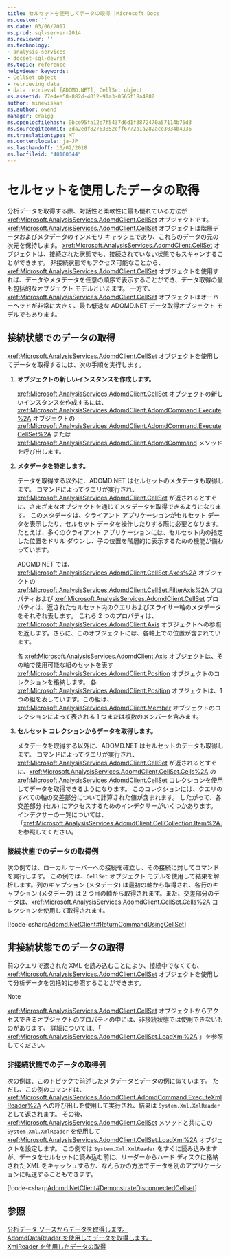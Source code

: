 ```yaml
---
title: セルセットを使用してデータの取得 |Microsoft Docs
ms.custom: ''
ms.date: 03/06/2017
ms.prod: sql-server-2014
ms.reviewer: ''
ms.technology:
- analysis-services
- docset-sql-devref
ms.topic: reference
helpviewer_keywords:
- CellSet object
- retrieving data
- data retrieval [ADOMD.NET], CellSet object
ms.assetid: 77e4ee58-882d-4012-91a3-0565f18a4882
author: minewiskan
ms.author: owend
manager: craigg
ms.openlocfilehash: 9bce95fa12e7f5437d6d1f3872470a57114b76d3
ms.sourcegitcommit: 3da2edf82763852cff6772a1a282ace3034b4936
ms.translationtype: MT
ms.contentlocale: ja-JP
ms.lasthandoff: 10/02/2018
ms.locfileid: "48180344"
---
```

# <a name="retrieving-data-using-the-cellset"></a>セルセットを使用したデータの取得
  分析データを取得する際、対話性と柔軟性に最も優れている方法が <xref:Microsoft.AnalysisServices.AdomdClient.CellSet> オブジェクトです。 <xref:Microsoft.AnalysisServices.AdomdClient.CellSet> オブジェクトは階層データおよびメタデータのインメモリ キャッシュであり、これらのデータの元の次元を保持します。 <xref:Microsoft.AnalysisServices.AdomdClient.CellSet> オブジェクトは、接続された状態でも、接続されていない状態でもスキャンすることができます。 非接続状態でもアクセス可能なことから、<xref:Microsoft.AnalysisServices.AdomdClient.CellSet> オブジェクトを使用すれば、データやメタデータを任意の順序で表示することができ、データ取得の最も包括的なオブジェクト モデルといえます。 一方で、<xref:Microsoft.AnalysisServices.AdomdClient.CellSet> オブジェクトはオーバーヘッドが非常に大きく、最も低速な ADOMD.NET データ取得オブジェクト モデルでもあります。  
  
## <a name="retrieving-data-in-a-connected-state"></a>接続状態でのデータの取得  
 <xref:Microsoft.AnalysisServices.AdomdClient.CellSet> オブジェクトを使用してデータを取得するには、次の手順を実行します。  
  
1.  **オブジェクトの新しいインスタンスを作成します。**  
  
     <xref:Microsoft.AnalysisServices.AdomdClient.CellSet> オブジェクトの新しいインスタンスを作成するには、<xref:Microsoft.AnalysisServices.AdomdClient.AdomdCommand.Execute%2A> オブジェクトの <xref:Microsoft.AnalysisServices.AdomdClient.AdomdCommand.ExecuteCellSet%2A> または <xref:Microsoft.AnalysisServices.AdomdClient.AdomdCommand> メソッドを呼び出します。  
  
2.  **メタデータを特定します。**  
  
     データを取得する以外に、ADOMD.NET はセルセットのメタデータも取得します。 コマンドによってクエリが実行され、<xref:Microsoft.AnalysisServices.AdomdClient.CellSet> が返されるとすぐに、さまざまなオブジェクトを通じてメタデータを取得できるようになります。 このメタデータは、クライアント アプリケーションがセルセット データを表示したり、セルセット データを操作したりする際に必要となります。 たとえば、多くのクライアント アプリケーションには、セルセット内の指定した位置をドリル ダウンし、子の位置を階層的に表示するための機能が備わっています。  
  
     ADOMD.NET では、<xref:Microsoft.AnalysisServices.AdomdClient.CellSet.Axes%2A> オブジェクトの <xref:Microsoft.AnalysisServices.AdomdClient.CellSet.FilterAxis%2A> プロパティおよび <xref:Microsoft.AnalysisServices.AdomdClient.CellSet> プロパティは、返されたセルセット内のクエリおよびスライサー軸のメタデータをそれぞれ表します。 これら 2 つのプロパティは、<xref:Microsoft.AnalysisServices.AdomdClient.Axis> オブジェクトへの参照を返します。さらに、このオブジェクトには、各軸上での位置が含まれています。  
  
     各 <xref:Microsoft.AnalysisServices.AdomdClient.Axis> オブジェクトは、その軸で使用可能な組のセットを表す <xref:Microsoft.AnalysisServices.AdomdClient.Position> オブジェクトのコレクションを格納します。 各 <xref:Microsoft.AnalysisServices.AdomdClient.Position> オブジェクトは、1 つの組を表しています。この組は、<xref:Microsoft.AnalysisServices.AdomdClient.Member> オブジェクトのコレクションによって表される 1 つまたは複数のメンバーを含みます。  
  
3.  **セルセット コレクションからデータを取得します。**  
  
     メタデータを取得する以外に、ADOMD.NET はセルセットのデータも取得します。 コマンドによってクエリが実行され、<xref:Microsoft.AnalysisServices.AdomdClient.CellSet> が返されるとすぐに、<xref:Microsoft.AnalysisServices.AdomdClient.CellSet.Cells%2A> の <xref:Microsoft.AnalysisServices.AdomdClient.CellSet> コレクションを使用してデータを取得できるようになります。 このコレクションには、クエリのすべての軸の交差部分について計算された値が含まれます。 したがって、各交差部分 (セル) にアクセスするためのインデクサーがいくつかあります。 インデクサーの一覧については、「<xref:Microsoft.AnalysisServices.AdomdClient.CellCollection.Item%2A>」を参照してください。  
  
### <a name="example-of-retrieving-data-in-a-connected-state"></a>接続状態でのデータの取得例  
 次の例では、ローカル サーバーへの接続を確立し、その接続に対してコマンドを実行します。 この例では、`CellSet` オブジェクト モデルを使用して結果を解析します。列のキャプション (メタデータ) は最初の軸から取得され、各行のキャプション (メタデータ) は 2 つ目の軸から取得されます。また、交差部分のデータは、<xref:Microsoft.AnalysisServices.AdomdClient.CellSet.Cells%2A> コレクションを使用して取得されます。  
  
 [!code-csharp[Adomd.NetClient#ReturnCommandUsingCellSet](../../snippets/csharp/SQL14/adomd.net/adomd.netclient/cs/adomdexample.cs#returncommandusingcellset)]  
  
## <a name="retrieving-data-in-a-disconnected-state"></a>非接続状態でのデータの取得  
 前のクエリで返された XML を読み込むことにより、接続中でなくても、<xref:Microsoft.AnalysisServices.AdomdClient.CellSet> オブジェクトを使用して分析データを包括的に参照することができます。  
  
> [!NOTE]  
>  <xref:Microsoft.AnalysisServices.AdomdClient.CellSet> オブジェクトからアクセスできるオブジェクトのプロパティの中には、非接続状態では使用できないものがあります。 詳細については、「 <xref:Microsoft.AnalysisServices.AdomdClient.CellSet.LoadXml%2A> 」を参照してください。  
  
### <a name="example-of-retrieving-data-in-a-disconnected-state"></a>非接続状態でのデータの取得例  
 次の例は、このトピックで前述したメタデータとデータの例に似ています。 ただし、この例のコマンドは、<xref:Microsoft.AnalysisServices.AdomdClient.AdomdCommand.ExecuteXmlReader%2A> への呼び出しを使用して実行され、結果は `System.Xml.XmlReader` として返されます。 その後、<xref:Microsoft.AnalysisServices.AdomdClient.CellSet> メソッドと共にこの `System.Xml.XmlReader` を使用して <xref:Microsoft.AnalysisServices.AdomdClient.CellSet.LoadXml%2A> オブジェクトを設定します。 この例では `System.Xml.XmlReader` をすぐに読み込みますが、データをセルセットに読み込む前に、リーダーからハード ディスクに格納された XML をキャッシュするか、なんらかの方法でデータを別のアプリケーションに転送することもできます。  
  
 [!code-csharp[Adomd.NetClient#DemonstrateDisconnectedCellset](../../snippets/csharp/SQL14/adomd.net/adomd.netclient/cs/adomdexample.cs#demonstratedisconnectedcellset)]  
  
## <a name="see-also"></a>参照  
 [分析データ ソースからデータを取得します。](retrieving-data-from-an-analytical-data-source.md)   
 [AdomdDataReader を使用してデータを取得します。](retrieving-data-using-the-adomddatareader.md)   
 [XmlReader を使用したデータの取得](retrieving-data-using-the-xmlreader.md)  
  
  
